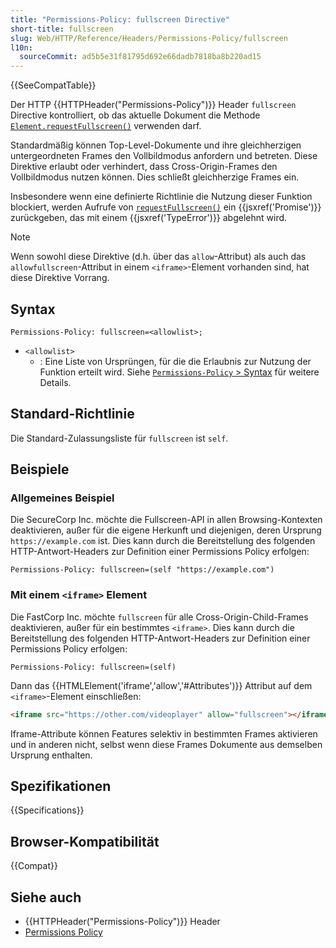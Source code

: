 ```yaml
---
title: "Permissions-Policy: fullscreen Directive"
short-title: fullscreen
slug: Web/HTTP/Reference/Headers/Permissions-Policy/fullscreen
l10n:
  sourceCommit: ad5b5e31f81795d692e66dadb7818ba8b220ad15
---
```


{{SeeCompatTable}}

Der HTTP {{HTTPHeader("Permissions-Policy")}} Header `fullscreen` Directive kontrolliert, ob das aktuelle Dokument die Methode [`Element.requestFullscreen()`](/de/docs/Web/API/Element/requestFullscreen) verwenden darf.

Standardmäßig können Top-Level-Dokumente und ihre gleichherzigen untergeordneten Frames den Vollbildmodus anfordern und betreten. Diese Direktive erlaubt oder verhindert, dass Cross-Origin-Frames den Vollbildmodus nutzen können. Dies schließt gleichherzige Frames ein.

Insbesondere wenn eine definierte Richtlinie die Nutzung dieser Funktion blockiert, werden Aufrufe von [`requestFullscreen()`](/de/docs/Web/API/Element/requestFullscreen) ein {{jsxref('Promise')}} zurückgeben, das mit einem {{jsxref('TypeError')}} abgelehnt wird.

> [!NOTE]
> Wenn sowohl diese Direktive (d.h. über das `allow`-Attribut) als auch das `allowfullscreen`-Attribut in einem `<iframe>`-Element vorhanden sind, hat diese Direktive Vorrang.

## Syntax

```http
Permissions-Policy: fullscreen=<allowlist>;
```

- `<allowlist>`
  - : Eine Liste von Ursprüngen, für die die Erlaubnis zur Nutzung der Funktion erteilt wird. Siehe [`Permissions-Policy` > Syntax](/de/docs/Web/HTTP/Reference/Headers/Permissions-Policy#syntax) für weitere Details.

## Standard-Richtlinie

Die Standard-Zulassungsliste für `fullscreen` ist `self`.

## Beispiele

### Allgemeines Beispiel

Die SecureCorp Inc. möchte die Fullscreen-API in allen Browsing-Kontexten deaktivieren, außer für die eigene Herkunft und diejenigen, deren Ursprung `https://example.com` ist. Dies kann durch die Bereitstellung des folgenden HTTP-Antwort-Headers zur Definition einer Permissions Policy erfolgen:

```http
Permissions-Policy: fullscreen=(self "https://example.com")
```

### Mit einem `<iframe>` Element

Die FastCorp Inc. möchte `fullscreen` für alle Cross-Origin-Child-Frames deaktivieren, außer für ein bestimmtes `<iframe>`. Dies kann durch die Bereitstellung des folgenden HTTP-Antwort-Headers zur Definition einer Permissions Policy erfolgen:

```http
Permissions-Policy: fullscreen=(self)
```

Dann das {{HTMLElement('iframe','allow','#Attributes')}} Attribut auf dem `<iframe>`-Element einschließen:

```html
<iframe src="https://other.com/videoplayer" allow="fullscreen"></iframe>
```

Iframe-Attribute können Features selektiv in bestimmten Frames aktivieren und in anderen nicht, selbst wenn diese Frames Dokumente aus demselben Ursprung enthalten.

## Spezifikationen

{{Specifications}}

## Browser-Kompatibilität

{{Compat}}

## Siehe auch

- {{HTTPHeader("Permissions-Policy")}} Header
- [Permissions Policy](/de/docs/Web/HTTP/Guides/Permissions_Policy)
